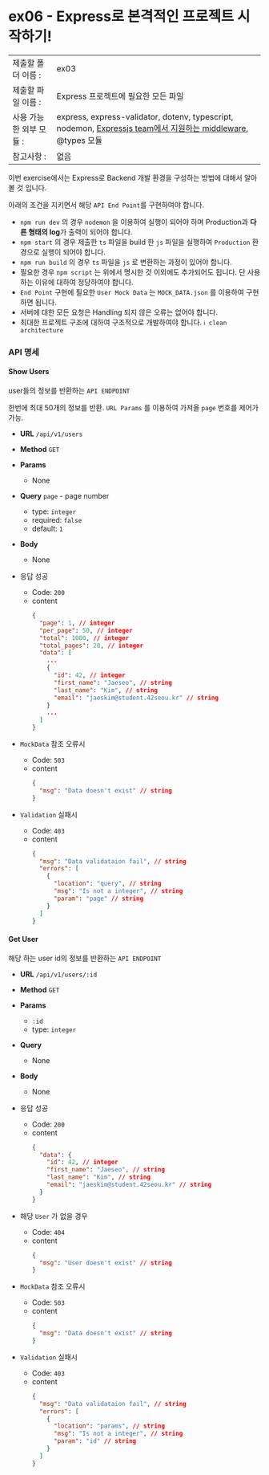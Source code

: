 # ex06 - Express로 본격적인 프로젝트 시작하기!

|                      |                                         |
| :--------------------| --------------------------------------- |
|   제출할 폴더 이름 :     |  ex03                                  |
|   제출할 파일 이름 :     | Express 프로젝트에 필요한 모든 파일 |
|   사용 가능한 외부 모듈 : |  express, express-validator, dotenv, typescript, nodemon, [Expressjs team에서 지원하는 middleware](http://expressjs.com/en/resources/middleware.html),  @types 모듈  |
|   참고사항 :           |  없음                                    |


이번 exercise에서는 Express로 Backend 개발 환경을 구성하는 방법에 대해서 알아 볼 것 입니다.

아래의 조건을 지키면서 해당 `API End Point`를 구현하여야 합니다.

- `npm run dev` 의 경우 `nodemon` 을 이용하여 실행이 되어야 하며 Production과 **다른 형태의 log**가 출력이 되어야 합니다.
- `npm start` 의 경우 제출한 `ts` 파일을 build 한 `js` 파일을 실행하여 `Production` 환경으로 실행이 되어야 합니다.
- `npm run build` 의 경우 `ts` 파일을 `js` 로 변환하는 과정이 있어야 합니다.
- 필요한 경우 `npm script` 는 위에서 명시한 것 이외에도 추가되어도 됩니다. 단 사용하는 이유에 대하여 정당하여야 합니다.
- `End Point` 구현에 필요한 `User Mock Data` 는 `MOCK_DATA.json` 를 이용하여 구현 하면 됩니다.
- 서버에 대한 모든 요청은 Handling 되지 않은 오류는 없어야 합니다.
- 최대한 프로젝트 구조에 대하여 구조적으로 개발하여야 합니다. `ℹ️ clean architecture`

### API 명세

#### Show Users

user들의 정보를 반환하는 `API ENDPOINT`

한번에 최대 50개의 정보를 반환. `URL Params` 를 이용하여 가져올 `page` 번호를 제어가 가능.

- **URL**
  `/api/v1/users`
- **Method**
  `GET`
- **Params**
  - None
- **Query**
  `page` - page number
  - type: `integer`
  - required: `false`
  - default: `1`
- **Body**
  - None
- 응답 성공
  - Code: `200`
  - content
    ```json
    {
      "page": 1, // integer
      "per_page": 50, // integer
      "total": 1000, // integer
      "total_pages": 20, // integer
      "data": [
        ...
        {
          "id": 42, // integer
          "first_name": "Jaeseo", // string
          "last_name": "Kim", // string
          "email": "jaeskim@student.42seou.kr" // string
        }
        ...
      ]
    }
    ```

- `MockData` 참조 오류시
  - Code: `503`
  - content
    ```json
    {
      "msg": "Data doesn't exist" // string
    }
    ```
- `Validation` 실패시
  - Code: `403`
  - content
    ```json
    {
      "msg": "Data validataion fail", // string
      "errors": [
        {
          "location": "query", // string
          "msg": "Is not a integer", // string
          "param": "page" // string
        }
      ]
    }
    ```

#### Get User

해당 하는 user id의 정보를 반환하는 `API ENDPOINT`

- **URL**
  `/api/v1/users/:id`
- **Method**
  `GET`
- **Params**
  - `:id`
  - type: `integer`
- **Query**
  - None
- **Body**
  - None
- 응답 성공
  - Code: `200`
  - content
    ```json
    {
      "data": {
        "id": 42, // integer
        "first_name": "Jaeseo", // string
        "last_name": "Kim", // string
        "email": "jaeskim@student.42seou.kr" // string
      }
    }
    ```

- 해당 `User` 가 없을 경우
  - Code: `404`
  - content
    ```json
    {
      "msg": "User doesn't exist" // string
    }
    ```
- `MockData` 참조 오류시
  - Code: `503`
  - content
    ```json
    {
      "msg": "Data doesn't exist" // string
    }
    ```
- `Validation` 실패시
  - Code: `403`
  - content
    ```json
    {
      "msg": "Data validataion fail", // string
      "errors": [
        {
          "location": "params", // string
          "msg": "Is not a integer", // string
          "param": "id" // string
        }
      ]
    }
    ```
